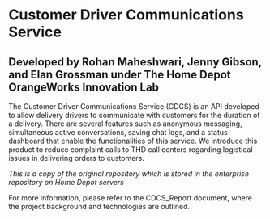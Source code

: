 # **Customer Driver Communications Service**
## Developed by Rohan Maheshwari, Jenny Gibson, and Elan Grossman under The Home Depot OrangeWorks Innovation Lab

The Customer Driver Communications Service (CDCS) is an API developed to allow delivery drivers to communicate
with customers for the duration of a delivery. There are several features such as anonymous messaging,
simultaneous active conversations, saving chat logs, and a status dashboard that enable the functionalities of this
service. We introduce this product to reduce complaint calls to THD call centers regarding logistical issues in
delivering orders to customers.

*This is a copy of the original repository which is stored in the enterprise repository on Home Depot servers*

For more information, please refer to the CDCS_Report document, where the project background and technologies are outlined.
